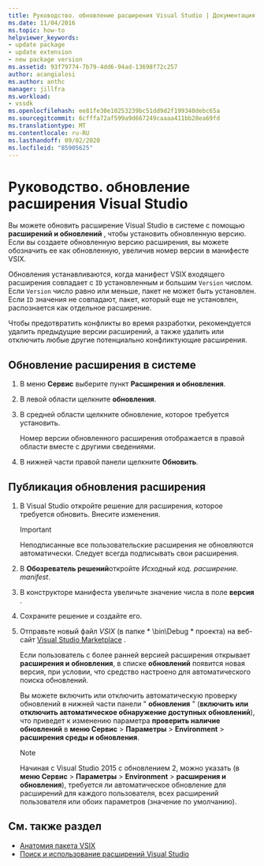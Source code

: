 ```yaml
---
title: Руководство. обновление расширения Visual Studio | Документация Майкрософт
ms.date: 11/04/2016
ms.topic: how-to
helpviewer_keywords:
- update package
- update extension
- new package version
ms.assetid: 93f79774-7b79-4dd6-94ad-13698f72c257
author: acangialosi
ms.author: anthc
manager: jillfra
ms.workload:
- vssdk
ms.openlocfilehash: ee81fe30e10253239bc51dd9d2f199340debc65a
ms.sourcegitcommit: 6cfffa72af599a9d667249caaaa411bb28ea69fd
ms.translationtype: MT
ms.contentlocale: ru-RU
ms.lasthandoff: 09/02/2020
ms.locfileid: "85905625"
---
```

# <a name="how-to-update-a-visual-studio-extension"></a>Руководство. обновление расширения Visual Studio
Вы можете обновить расширение Visual Studio в системе с помощью **расширений и обновлений** , чтобы установить обновленную версию. Если вы создаете обновленную версию расширения, вы можете обозначить ее как обновленную, увеличив номер версии в манифесте VSIX.

 Обновления устанавливаются, когда манифест VSIX входящего расширения совпадает с `ID` установленным и большим `Version` числом. Если `Version` число равно или меньше, пакет не может быть установлен. Если `ID` значения не совпадают, пакет, который еще не установлен, распознается как отдельное расширение.

 Чтобы предотвратить конфликты во время разработки, рекомендуется удалить предыдущие версии расширений, а также удалить или отключить любые другие потенциально конфликтующие расширения.

## <a name="to-update-an-extension-on-your-system"></a>Обновление расширения в системе

1. В меню **Сервис** выберите пункт **Расширения и обновления**.

2. В левой области щелкните **обновления**.

3. В средней области щелкните обновление, которое требуется установить.

     Номер версии обновленного расширения отображается в правой области вместе с другими сведениями.

4. В нижней части правой панели щелкните **Обновить**.

## <a name="to-publish-an-update-of-an-extension"></a>Публикация обновления расширения

1. В Visual Studio откройте решение для расширения, которое требуется обновить. Внесите изменения.

    > [!IMPORTANT]
    > Неподписанные все пользовательские расширения не обновляются автоматически. Следует всегда подписывать свои расширения.

2. В **Обозреватель решений**откройте *Исходный код. расширение. manifest*.

3. В конструкторе манифеста увеличьте значение числа в поле **версия** .

4. Сохраните решение и создайте его.

5. Отправьте новый файл *VSIX* (в папке * \bin\Debug \* проекта) на веб-сайт [Visual Studio Marketplace](https://marketplace.visualstudio.com/vs) .

     Если пользователь с более ранней версией расширения открывает **расширения и обновления**, в списке **обновлений** появится новая версия, при условии, что средство настроено для автоматического поиска обновлений.

     Вы можете включить или отключить автоматическую проверку обновлений в нижней части панели " **обновления** " (**включить или отключить автоматическое обнаружение доступных обновлений**), что приведет к изменению параметра **проверить наличие обновлений** в **меню Сервис**  >  **Параметры**  >  **Environment**  >  **расширения среды и обновления**.

    > [!NOTE]
    > Начиная с Visual Studio 2015 с обновлением 2, можно указать (в **меню Сервис**  >  **Параметры**  >  **Environment**  >  **расширения и обновления**), требуется ли автоматическое обновление для расширений для каждого пользователя, всех расширений пользователя или обоих параметров (значение по умолчанию).

## <a name="see-also"></a>См. также раздел
- [Анатомия пакета VSIX](../extensibility/anatomy-of-a-vsix-package.md)
- [Поиск и использование расширений Visual Studio](../ide/finding-and-using-visual-studio-extensions.md)
